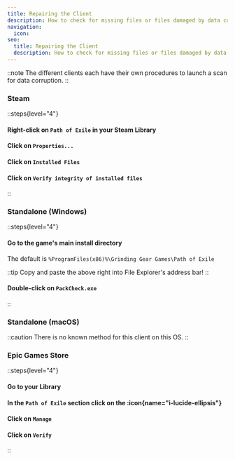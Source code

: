 ```yaml
---
title: Repairing the Client
description: How to check for missing files or files damaged by data corruption
navigation:
  icon:
seo:
  title: Repairing the Client
  description: How to check for missing files or files damaged by data corruption.
---
```


::note
The different clients each have their own procedures to launch a scan for data corruption.
::
 
 
### Steam

::steps{level="4"}
#### Right-click on `Path of Exile` in your Steam Library

#### Click on `Properties...`

#### Click on `Installed Files`

#### Click on `Verify integrity of installed files`
::
 
 
### Standalone (Windows)

::steps{level="4"}
#### Go to the game's main install directory

The default is `%ProgramFiles(x86)%\Grinding Gear Games\Path of Exile`

::tip
Copy and paste the above right into File Explorer's address bar!
::

#### Double-click on `PackCheck.exe`
::
 
 
### Standalone (macOS)

::caution
There is no known method for this client on this OS.
::
 
 
### Epic Games Store

::steps{level="4"}
#### Go to your Library

#### In the `Path of Exile` section click on the :icon{name="i-lucide-ellipsis"}

#### Click on `Manage`

#### Click on `Verify`
::